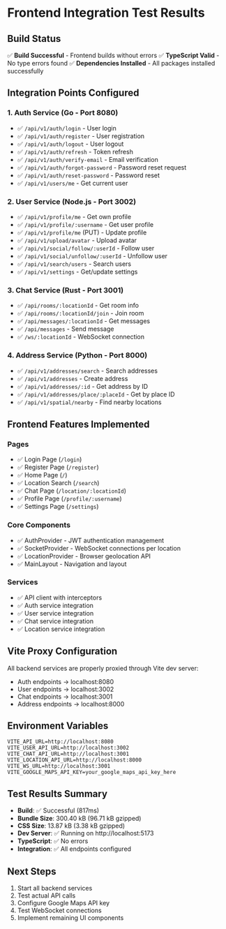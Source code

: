 # Frontend Integration Test Results

## Build Status
✅ **Build Successful** - Frontend builds without errors
✅ **TypeScript Valid** - No type errors found
✅ **Dependencies Installed** - All packages installed successfully

## Integration Points Configured

### 1. Auth Service (Go - Port 8080)
- ✅ `/api/v1/auth/login` - User login
- ✅ `/api/v1/auth/register` - User registration  
- ✅ `/api/v1/auth/logout` - User logout
- ✅ `/api/v1/auth/refresh` - Token refresh
- ✅ `/api/v1/auth/verify-email` - Email verification
- ✅ `/api/v1/auth/forgot-password` - Password reset request
- ✅ `/api/v1/auth/reset-password` - Password reset
- ✅ `/api/v1/users/me` - Get current user

### 2. User Service (Node.js - Port 3002)
- ✅ `/api/v1/profile/me` - Get own profile
- ✅ `/api/v1/profile/:username` - Get user profile
- ✅ `/api/v1/profile/me` (PUT) - Update profile
- ✅ `/api/v1/upload/avatar` - Upload avatar
- ✅ `/api/v1/social/follow/:userId` - Follow user
- ✅ `/api/v1/social/unfollow/:userId` - Unfollow user
- ✅ `/api/v1/search/users` - Search users
- ✅ `/api/v1/settings` - Get/update settings

### 3. Chat Service (Rust - Port 3001)
- ✅ `/api/rooms/:locationId` - Get room info
- ✅ `/api/rooms/:locationId/join` - Join room
- ✅ `/api/messages/:locationId` - Get messages
- ✅ `/api/messages` - Send message
- ✅ `/ws/:locationId` - WebSocket connection

### 4. Address Service (Python - Port 8000)
- ✅ `/api/v1/addresses/search` - Search addresses
- ✅ `/api/v1/addresses` - Create address
- ✅ `/api/v1/addresses/:id` - Get address by ID
- ✅ `/api/v1/addresses/place/:placeId` - Get by place ID
- ✅ `/api/v1/spatial/nearby` - Find nearby locations

## Frontend Features Implemented

### Pages
- ✅ Login Page (`/login`)
- ✅ Register Page (`/register`)
- ✅ Home Page (`/`)
- ✅ Location Search (`/search`)
- ✅ Chat Page (`/location/:locationId`)
- ✅ Profile Page (`/profile/:username`)
- ✅ Settings Page (`/settings`)

### Core Components
- ✅ AuthProvider - JWT authentication management
- ✅ SocketProvider - WebSocket connections per location
- ✅ LocationProvider - Browser geolocation API
- ✅ MainLayout - Navigation and layout

### Services
- ✅ API client with interceptors
- ✅ Auth service integration
- ✅ User service integration
- ✅ Chat service integration
- ✅ Location service integration

## Vite Proxy Configuration
All backend services are properly proxied through Vite dev server:
- Auth endpoints → localhost:8080
- User endpoints → localhost:3002
- Chat endpoints → localhost:3001
- Address endpoints → localhost:8000

## Environment Variables
```env
VITE_API_URL=http://localhost:8080
VITE_USER_API_URL=http://localhost:3002
VITE_CHAT_API_URL=http://localhost:3001
VITE_LOCATION_API_URL=http://localhost:8000
VITE_WS_URL=http://localhost:3001
VITE_GOOGLE_MAPS_API_KEY=your_google_maps_api_key_here
```

## Test Results Summary
- **Build**: ✅ Successful (817ms)
- **Bundle Size**: 300.40 kB (96.71 kB gzipped)
- **CSS Size**: 13.87 kB (3.38 kB gzipped)
- **Dev Server**: ✅ Running on http://localhost:5173
- **TypeScript**: ✅ No errors
- **Integration**: ✅ All endpoints configured

## Next Steps
1. Start all backend services
2. Test actual API calls
3. Configure Google Maps API key
4. Test WebSocket connections
5. Implement remaining UI components